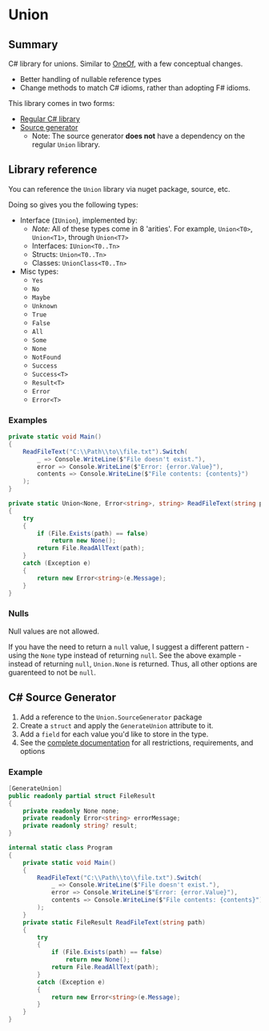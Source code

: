 # Union

## Summary 

C# library for unions.  Similar to [OneOf](https://github.com/mcintyre321/OneOf), with a few conceptual changes.

- Better handling of nullable reference types
- Change methods to match C# idioms, rather than adopting F# idioms.

This library comes in two forms:

- [Regular C# library](#library-reference)
- [Source generator](#c-source-generator)
  - Note: The source generator **does not** have a dependency on the regular `Union` library.

## Library reference

You can reference the `Union` library via nuget package, source, etc.

Doing so gives you the following types:

- Interface (`IUnion`), implemented by:
  - _Note:_ All of these types come in 8 'arities'.  For example, `Union<T0>`, `Union<T1>`, through `Union<T7>`
  - Interfaces: `IUnion<T0..Tn>`
  - Structs: `Union<T0..Tn>`
  - Classes: `UnionClass<T0..Tn>`
- Misc types:
  - `Yes`
  - `No`
  - `Maybe`
  - `Unknown`
  - `True`
  - `False`
  - `All`
  - `Some`
  - `None`
  - `NotFound`
  - `Success`
  - `Success<T>`
  - `Result<T>`
  - `Error`
  - `Error<T>`

### Examples

```csharp
private static void Main()
{
    ReadFileText("C:\\Path\\to\\file.txt").Switch(
        _ => Console.WriteLine($"File doesn't exist."),
        error => Console.WriteLine($"Error: {error.Value}"),
        contents => Console.WriteLine($"File contents: {contents}")
    );
}

private static Union<None, Error<string>, string> ReadFileText(string path)
{
    try
    {
        if (File.Exists(path) == false)
            return new None();
        return File.ReadAllText(path);
    }
    catch (Exception e)
    {
        return new Error<string>(e.Message);
    }
}
```

### Nulls

Null values are not allowed.

If you have the need to return a `null` value, I suggest a different pattern - using the `None` type instead of returning `null`.  See the above example - instead of
returning `null`, `Union.None` is returned.  Thus, all other options are guarenteed to not be `null`.


## C# Source Generator

1. Add a reference to the `Union.SourceGenerator` package
2. Create a `struct` and apply the `GenerateUnion` attribute to it.
3. Add a `field` for each value you'd like to store in the type.
4. See the [complete documentation](Union.SourceGenerator/readme.md) for all restrictions, requirements, and options


### Example

```csharp
[GenerateUnion]
public readonly partial struct FileResult
{
    private readonly None none;
    private readonly Error<string> errorMessage;
    private readonly string? result;
}

internal static class Program
{
    private static void Main()
    {
        ReadFileText("C:\\Path\\to\\file.txt").Switch(
            _ => Console.WriteLine($"File doesn't exist."),
            error => Console.WriteLine($"Error: {error.Value}"),
            contents => Console.WriteLine($"File contents: {contents}")
        );
    }
    private static FileResult ReadFileText(string path)
    {
        try
        {
            if (File.Exists(path) == false)
                return new None();
            return File.ReadAllText(path);
        }
        catch (Exception e)
        {
            return new Error<string>(e.Message);
        }
    }
}
```